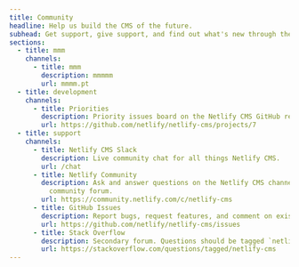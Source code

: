 ```yaml
---
title: Community
headline: Help us build the CMS of the future.
subhead: Get support, give support, and find out what's new through the channels below.
sections:
  - title: mmm
    channels:
      - title: mmm
        description: mmmmm
        url: mmmm.pt
  - title: development
    channels:
      - title: Priorities
        description: Priority issues board on the Netlify CMS GitHub repo.
        url: https://github.com/netlify/netlify-cms/projects/7
  - title: support
    channels:
      - title: Netlify CMS Slack
        description: Live community chat for all things Netlify CMS.
        url: /chat
      - title: Netlify Community
        description: Ask and answer questions on the Netlify CMS channel of the Netlify
          community forum.
        url: https://community.netlify.com/c/netlify-cms
      - title: GitHub Issues
        description: Report bugs, request features, and comment on existing issues.
        url: https://github.com/netlify/netlify-cms/issues
      - title: Stack Overflow
        description: Secondary forum. Questions should be tagged `netlify-cms`.
        url: https://stackoverflow.com/questions/tagged/netlify-cms
---
```

